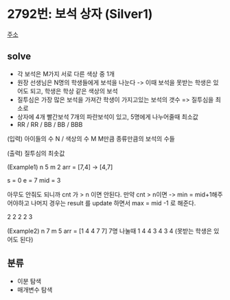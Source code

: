 # 2792번: 보석 상자 (Silver1)
[주소](https://www.acmicpc.net/problem/2792)

## solve
- 각 보석은 M가지 서로 다른 색상 중 1개
- 원장 선생님은 N명의 학생들에게 보석을 나눈다 -> 이때 보석을 못받는 학생은 있어도 되고, 학생은 학상 같은 색상의 보석
- 질투심은 가장 많은 보석을 가져간 학생이 가지고있는 보석의 갯수 => 질투심을 최소로
- 상자에 4개 빨간보석 7개의 파란보석이 있고, 5명에게 나누어줄때 최소값
- RR / RR / BB / BB / BBB

(입력)
아이들의 수 N / 색상의 수 M
M만큼 종류만큼의 보석의 수들 

(출력)
질투심의 최솟값

(Example1)
n 5 m 2
arr = [7,4] -> [4,7]

s = 0
e = 7
mid = 3

아무도 안줘도 되니까 cnt 가 > n 이면 안된다.
만약 cnt > n이면 -> min = mid+1해주어야하고
나머지 경우는
result 를 update 하면서 max = mid -1 로 해준다.

2 2 2 2 3


(Example2)
n 7 m 5
arr = [1 4 4 7 7]
7명 나눌때 1 4 4 3 4 3 4 
(못받는 학생은 있어도 된다)





## 분류
- 이분 탐색
- 매개변수 탐색